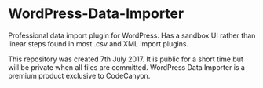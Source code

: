 # WordPress-Data-Importer
Professional data import plugin for WordPress. Has a sandbox UI rather than linear steps found in most .csv and XML import plugins.

This repository was created 7th July 2017. It is public for a short time but will be private when all files are committed. WordPress Data Importer is a premium product exclusive to CodeCanyon.
